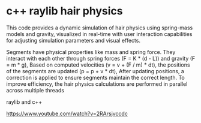 # c++ raylib hair physics

This code provides a dynamic simulation of hair physics using spring-mass models and gravity, visualized in real-time with user interaction capabilities for adjusting simulation parameters and visual effects.




Segments have physical properties like mass and spring force. They interact with each other through spring forces (F = K * (d - L)) and gravity (F = m * g), Based on computed velocities (v = v + (F / m) * dt), the positions of the segments are updated (p = p + v * dt), After updating positions, a correction is applied to ensure segments maintain the correct length. To improve efficiency, the hair physics calculations are performed in parallel across multiple threads

raylib and c++

https://www.youtube.com/watch?v=2RArsjvccdc
